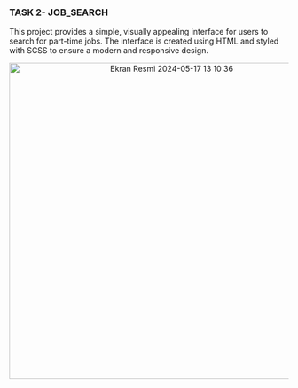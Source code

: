 ### TASK 2- JOB_SEARCH

This project provides a simple, visually appealing interface for users to search for part-time jobs. The interface is created using HTML and styled with SCSS to ensure a modern and responsive design.
<center>
<img width="570" alt="Ekran Resmi 2024-05-17 13 10 36" src="https://github.com/aysunurterzi/Mobven_Aysu_Projects/assets/80470813/979f100e-f8ec-41fb-9ae6-f672cf713610">
</center>

